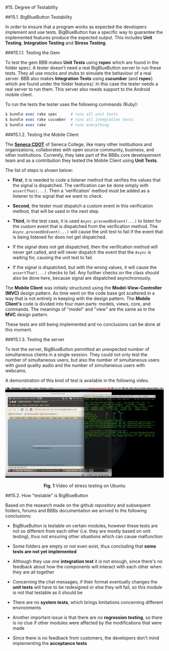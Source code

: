 #15. Degree of Testability

##15.1. BigBlueButton Testability

In order to ensure that a program works as expected the developers implement and use tests. BigBlueButton has a specific way to guarantee the implemented features produce the expected output. This includes **Unit Testing**, **Integration Testing** and **Stress Testing**. 

###15.1.1. Testing the Gem

To test the gem BBB makes **Unit Tests** using **rspec** which are found in the folder spec/. A tester doesn't need a real BigBlueButton server to run these tests. They all use mocks and stubs to simulate the behaviour of a real server. BBB also makes **Integration Tests** using **cucumber** (and **rspec**) which are found under the folder features/. In this case the tester needs a real server to run them. This server also needs support to the Android mobile client.

To run the tests the tester uses the following commands (Ruby):
```ruby
$ bundle exec rake spec      # runs all unit tests
$ bundle exec rake cucumber  # runs all integration tests
$ bundle exec rake           # runs everything
```

###15.1.2. Testing the Mobile Client

The <a href="http://cdot.senecacollege.ca/">**Seneca CDOT**</a> of Seneca College, like many other instituitions and organizations, collaborates with open source community, business, and other instituitions. Currently, they take part of the BBBs core developement team and as a contribution they tested the Mobile Client using **Unit Tests**.  

The list of steps is shown below:  

  * **First**, it is needed to code a listener method that verifies the values that the signal is dispatched. The verification can be done simply with <code>assertThat(...)</code>. Then a 'verification' method must be added as a listener to the signal that we want to check.  
  
  * **Second**, the tester must dispatch a custom event in this verification method, that will be used in the next step.  
  
  * **Third**, in the test case, it is used <code>Async.proceedOnEvent(...)</code> to listen for the custom event that is dispatched from the verification method. The <code>Async.proceedOnEvent(...)</code> will cause the unit test to fail if the event that is being listened for does not get dispatched.  
  
  * If the signal does not get dispatched, then the verification method will never get called, and will never dispatch the event that the <code>Async</code> is waiting for, causing the unit test to fail.  
  
  * If the signal is dispatched, but with the wrong values, it will cause the <code>assertThat(...)</code> checks to fail. Any further checks on the class should also be done here, because signal are dispatched asynchronously.

The **Mobile Client** was initially structured using the **Model-View-Controller (MVC)** design pattern. As time went on the code base got scattered in a way that is not entirely in keeping with the design pattern. The **Mobile Client's** code is divided into four main parts: models, views, core, and commands. The meanings of "model" and "view" are the same as in the **MVC** design pattern.

These tests are still being implemented and no conclusions can be done at this moment.

###15.1.3. Testing the server

To test the server, BigBlueButton permitted an unexpected number of simultaneous clients in a single session. They could not only test the number of simultaneous users, but also the number of simultaneous users with good quality audio and the number of simultaneous users with webcams.

A demonstration of this kind of test is available in the following video.  

<p align="center">
 <a href="https://www.youtube.com/watch?v=Av8a0gB-Y3I"><img src="images/youtube_stress_testing.png"></a>
 <span class="caption">
  <p align="center"><b>Fig. 1</b> Video of stress testing on Ubuntu</p>
 </span>
</p>

##15.2. How "testable" is BigBlueButton

Based on the research made on the github repository and subsequent folders, forums and BBBs documentation we arrived to the following conclusions:

 * BigBlueButton is testable on certain modules, however these tests are not so different from each other (i.e. they are mostly based on unit testing), thus not ensuring other situations which can cause malfunction  
 
 * Some folders are empty or not even exist, thus concluding that **some tests are not yet implemented**  
 
 * Although they use one **integration test** it is not enough, since there's no feedback about how the components will interact with each other when they are all together  
 
 * Concerning the chat messages, if their format eventually changes the **unit tests** will have to be redesigned or else they will fail, so this module is not that testable as it should be  

 * There are no **system tests**, which brings limitations concerning different environments  

 * Another important issue is that there are no **regression testing**, so there is no clue if other modules were affected by the modifications that were made  

 * Since there is no feedback from customers, the developers don't mind implementing the **acceptance tests**

<!-- 
How to improve the testability of software components

Controllability: The degree to which it is possible to control the state of the component under test (CUT) as required for testing.

Observability: The degree to which it is possible to observe (intermediate and final) test results.

Isolateability: The degree to which the component under test (CUT) can be tested in isolation.

Separation of concerns: The degree to which the component under test has a single, well defined responsibility.

Understandability: The degree to which the component under test is documented or self-explaining.

Heterogeneity: The degree to which the use of diverse technologies requires to use diverse test methods and tools in parallel. -->

